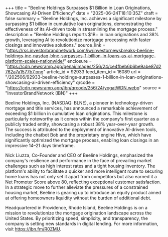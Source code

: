 +++
title = "Beeline Holdings Surpasses $1 Billion in Loan Originations, Showcasing AI-Driven Efficiency"
date = "2025-06-24T18:10:35Z"
draft = false
summary = "Beeline Holdings, Inc. achieves a significant milestone by surpassing $1 billion in cumulative loan originations, demonstrating the effectiveness of its AI-driven tools in streamlining the mortgage process."
description = "Beeline Holdings reports $1B+ in loan originations and 38% growth, leveraging AI to revolutionize mortgage processing with faster closings and innovative solutions."
source_link = "https://rss.investorbrandnetwork.com/iw/investornewsbreaks-beeline-holdings-inc-nasdaq-blne-surpasses-1-billion-in-loans-as-ai-mortgage-platform-scales-nationwide/"
enclosure = "https://cdn.newsramp.app/genai/images/256/24/ce4fbeb6b6be9abe87d2762a7a1577b7.png"
article_id = 92933
feed_item_id = 16089
url = "/202506/92933-beeline-holdings-surpasses-1-billion-in-loan-originations-showcasing-ai-driven-efficiency"
qrcode = "https://cdn.newsramp.app/ibn/qrcode/256/24/yogatWDN.webp"
source = "InvestorBrandNetwork (IBN)"
+++

<p>Beeline Holdings, Inc. (NASDAQ: BLNE), a pioneer in technology-driven mortgage and title services, has announced a remarkable achievement of exceeding $1 billion in cumulative loan originations. This milestone is particularly noteworthy as it comes within the company's first quarter as a publicly traded entity, showcasing a robust 38% year-over-year growth. The success is attributed to the deployment of innovative AI-driven tools, including the chatbot Bob and the proprietary engine Hive, which have significantly optimized the mortgage process, enabling loan closings in an impressive 14–21 days timeframe.</p><p>Nick Liuzza, Co-Founder and CEO of Beeline Holdings, emphasized the company's resilience and performance in the face of prevailing market challenges such as high interest rates and a tight housing inventory. The platform's ability to facilitate a quicker and more intelligent route to securing home loans has not only set it apart from competitors but also earned it a Net Promoter Score above 80, reflecting exceptional customer satisfaction. In a strategic move to further alleviate the pressures of a constrained housing market, Beeline is gearing up to introduce an equity product aimed at offering homeowners liquidity without the burden of additional debt.</p><p>Headquartered in Providence, Rhode Island, Beeline Holdings is on a mission to revolutionize the mortgage origination landscape across the United States. By prioritizing speed, simplicity, and transparency, the company is setting new standards in digital lending. For more information, visit <a href='https://ibn.fm/R0ZMU' rel='nofollow' target='_blank'>https://ibn.fm/R0ZMU</a>.</p>